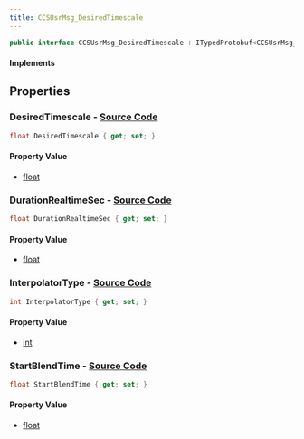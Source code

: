 ```yaml
---
title: CCSUsrMsg_DesiredTimescale
---
```


```csharp
public interface CCSUsrMsg_DesiredTimescale : ITypedProtobuf<CCSUsrMsg_DesiredTimescale>, INativeHandle, INetMessage<CCSUsrMsg_DesiredTimescale>, IDisposable
```

#### Implements

## Properties

### **DesiredTimescale** - [Source Code](https://github.com/swiftly-solution/swiftlys2/blob/main/managed/src/SwiftlyS2.Generated/Protobufs/Interfaces/CCSUsrMsg_DesiredTimescale.cs#L18)

```csharp
float DesiredTimescale { get; set; }
```

#### Property Value

- [float](https://learn.microsoft.com/dotnet/api/system.single)

### **DurationRealtimeSec** - [Source Code](https://github.com/swiftly-solution/swiftlys2/blob/main/managed/src/SwiftlyS2.Generated/Protobufs/Interfaces/CCSUsrMsg_DesiredTimescale.cs#L21)

```csharp
float DurationRealtimeSec { get; set; }
```

#### Property Value

- [float](https://learn.microsoft.com/dotnet/api/system.single)

### **InterpolatorType** - [Source Code](https://github.com/swiftly-solution/swiftlys2/blob/main/managed/src/SwiftlyS2.Generated/Protobufs/Interfaces/CCSUsrMsg_DesiredTimescale.cs#L24)

```csharp
int InterpolatorType { get; set; }
```

#### Property Value

- [int](https://learn.microsoft.com/dotnet/api/system.int32)

### **StartBlendTime** - [Source Code](https://github.com/swiftly-solution/swiftlys2/blob/main/managed/src/SwiftlyS2.Generated/Protobufs/Interfaces/CCSUsrMsg_DesiredTimescale.cs#L27)

```csharp
float StartBlendTime { get; set; }
```

#### Property Value

- [float](https://learn.microsoft.com/dotnet/api/system.single)

